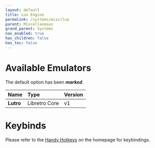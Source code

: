 ```yaml
---
layout: default
title: Lua Engine
permalink: /systems/misc/lua
parent: Miscellaneous
grand_parent: Systems
nav_enabled: true
has_children: false
has_toc: false
---
```


# Available Emulators

The default option has been ***marked***.

| Name                   | Type             | Version           |
|:-----------------------|:-----------------|:------------------|
| **Lutro**              | Libretro Core    | v1                |


# Keybinds 

Please refer to the [Handy Hotkeys](/#handy-hotkeys) on the homepage for keybindings.